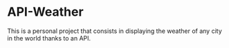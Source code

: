 # API-Weather
This is a personal project that consists in displaying the weather of any city in the world thanks to an API.
